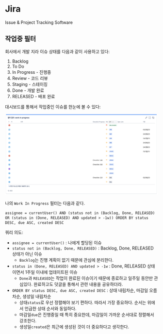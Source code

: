 # Jira

Issue & Project Tracking Software

## 작업중 필터

회사에서 개발 지라 이슈 상태를 다음과 같이 사용하고 있다:
1. Backlog
1. To Do
1. In Progress - 진행중
1. Review - 코드 리뷰
1. Staging - 스테이징
1. Done - 개발 완료
1. RELEASED - 배포 완료

대시보드를 통해서 작업중인 이슈를 한눈에 볼 수 있다:

![jira filter dashboard](res/jira-filter-dashboard.png)

나의 `Work In Progress` 필터는 다음과 같다.

```jql
assignee = currentUser() AND (status not in (Backlog, Done, RELEASED) OR (status in (Done, RELEASED) AND updated > -1w)) ORDER BY status DESC, due ASC, created DESC
```

쿼리 의도:
* `assignee = currentUser()` : 나에게 할당된 이슈
* `status not in (Backlog, Done, RELEASED)` : Backlog, Done, RELEASED 상태가 아닌 이슈
  * `Backlog`는 진행 계획이 없기 때문에 관심에 분리한다.
* `status in (Done, RELEASED) AND updated > -1w` : Done, RELEASED 상태이면서 1주일 이내에 업데이트된 이슈
  * `Done`과 `RELEASED`는 작업이 완료된 이슈이기 때문에 종료하고 일주일 동안만 관심있다. 완료하고도 덧글을 통해서 관련 내용을 공유하더라.
* `ORDER BY status DESC, due ASC, created DESC` : 상태 내림차순, 마감일 오름차순, 생성일 내림차순
  * 상태`status`로 우선 정렬해야 보기 편하다. 따라서 가장 중요하다. 순서는 위에서 언급한 상태 순서와 동일하다.
  * 마감일`due`은 진행중일 때 특히 중요한데, 마감일이 가까운 순서대로 정렬해서 강조한다.
  * 생성일`created`은 최근에 생성된 것이 더 중요하다고 생각한다.
